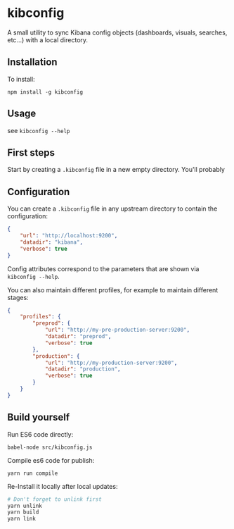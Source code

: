 # kibconfig

A small utility to sync Kibana config objects (dashboards, visuals, searches, etc...) with a local directory.

## Installation

To install:
```
npm install -g kibconfig
```

## Usage

see `kibconfig --help`

## First steps

Start by creating a `.kibconfig` file in a new empty directory. You'll probably

## Configuration

You can create a `.kibconfig` file in any upstream directory to contain the configuration:

```json
{
    "url": "http://localhost:9200",
    "datadir": "kibana",
    "verbose": true
}
```

Config attributes correspond to the parameters that are shown via `kibconfig --help`.

You can also maintain different profiles, for example to maintain different stages:

```json
{
    "profiles": {
        "preprod": {
            "url": "http://my-pre-production-server:9200",
            "datadir": "preprod",
            "verbose": true
        },
        "production": {
            "url": "http://my-production-server:9200",
            "datadir": "production",
            "verbose": true
        }
    }
}
```

## Build yourself

Run ES6 code directly:

`babel-node src/kibconfig.js`

Compile es6 code for publish:

`yarn run compile`

Re-Install it locally after local updates:

```bash
# Don't forget to unlink first
yarn unlink
yarn build
yarn link
```
